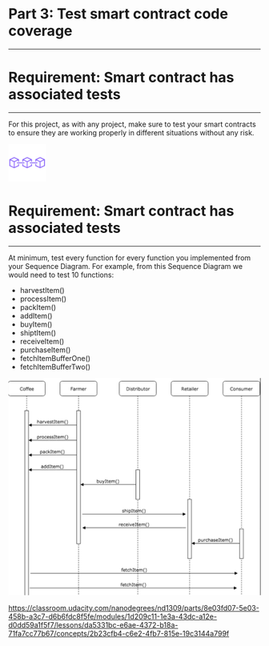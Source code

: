 # Part 3: Test smart contract code coverage

------

# Requirement: Smart contract has associated tests

------

For this project, as with any project, make sure to test your smart contracts to ensure they are working properly in different situations without any risk.



[![img](assets/blockchain-line-20200414201632159.png)](https://classroom.udacity.com/nanodegrees/nd1309/parts/8e03fd07-5e03-458b-a3c7-d6b6fdc8f5fe/modules/1d209c11-1e3a-43dc-a12e-d0dd59a1f5f7/lessons/da5331bc-e6ae-4372-b18a-71fa7cc77b67/concepts/2b23cfb4-c6e2-4fb7-815e-19c3144a799f#)



# Requirement: Smart contract has associated tests

------

At minimum, test every function for every function you implemented from your Sequence Diagram. For example, from this Sequence Diagram we would need to test 10 functions:

- harvestItem()
- processItem()
- packItem()
- addItem()
- buyItem()
- shiptItem()
- receiveItem()
- purchaseItem()
- fetchItemBufferOne()
- fetchItemBufferTwo()



[![img](assets/screen-shot-2018-11-26-at-5.16.19-pm.png)](https://classroom.udacity.com/nanodegrees/nd1309/parts/8e03fd07-5e03-458b-a3c7-d6b6fdc8f5fe/modules/1d209c11-1e3a-43dc-a12e-d0dd59a1f5f7/lessons/da5331bc-e6ae-4372-b18a-71fa7cc77b67/concepts/2b23cfb4-c6e2-4fb7-815e-19c3144a799f#)



https://classroom.udacity.com/nanodegrees/nd1309/parts/8e03fd07-5e03-458b-a3c7-d6b6fdc8f5fe/modules/1d209c11-1e3a-43dc-a12e-d0dd59a1f5f7/lessons/da5331bc-e6ae-4372-b18a-71fa7cc77b67/concepts/2b23cfb4-c6e2-4fb7-815e-19c3144a799f
